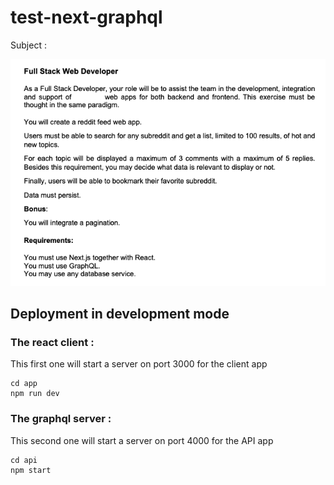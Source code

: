 # test-next-graphql

Subject : 

![Subject](./images/Technical_exercise_Full_Stack_sans_nom.png)

## Deployment in development mode

### The react client :
This first one will start a server on port 3000 for the client app
```
cd app
npm run dev
```

### The graphql server :
This second one will start a server on port 4000 for the API app
```
cd api
npm start
```
